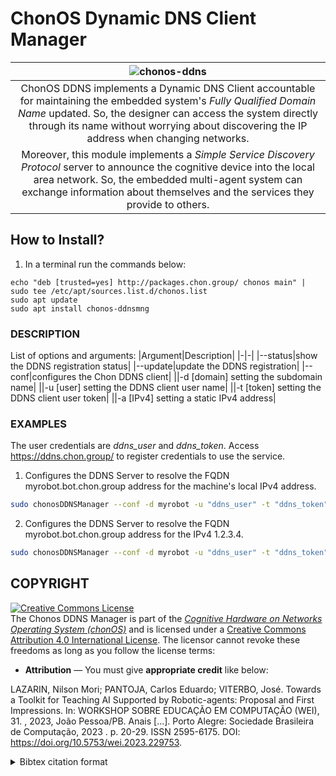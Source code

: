 # ChonOS Dynamic DNS Client Manager 

|![chonos-ddns](https://github.com/chon-group/dpkg-chonos-ddnsmng/assets/32855001/cf909ae3-7efa-47f1-8e32-d15a7a9d6808)|
|:--:|
|ChonOS DDNS implements a Dynamic DNS Client accountable for maintaining the embedded system's _Fully Qualified Domain Name_ updated. So, the designer can access the system directly through its name without worrying about discovering the IP address when changing networks.|
|Moreover, this module implements a _Simple Service Discovery Protocol_ server to announce the cognitive device into the local area network. So, the embedded multi-agent system can exchange information about themselves and the services they provide to others.|

## How to Install?
1) In a terminal run the commands below:

```console
echo "deb [trusted=yes] http://packages.chon.group/ chonos main" | sudo tee /etc/apt/sources.list.d/chonos.list
sudo apt update
sudo apt install chonos-ddnsmng
```

### DESCRIPTION

List of options and arguments:
|Argument|Description|
|-|-|
|--status|show the DDNS registration status|
|--update|update the DDNS registration|
|--conf|configures the Chon DDNS client|
||-d \[domain\] setting the subdomain name|
||-u \[user\] setting the DDNS client user name|
||-t \[token\] setting the DDNS client user token|
||-a \[IPv4\] setting a static IPv4 address|

### EXAMPLES

The user credentials are _ddns_user_ and _ddns_token_.
Access https://ddns.chon.group/ to register credentials to use the service.

1. Configures the DDNS Server to resolve the FQDN myrobot.bot.chon.group address for the machine\'s local IPv4 address.
```sh
sudo chonosDDNSManager --conf -d myrobot -u "ddns_user" -t "ddns_token"
```

2. Configures the DDNS Server to resolve the FQDN myrobot.bot.chon.group address for the IPv4 1.2.3.4.
```sh
sudo chonosDDNSManager --conf -d myrobot -u "ddns_user" -t "ddns_token" -a "1.2.3.4"
```


## COPYRIGHT
<a rel="license" href="http://creativecommons.org/licenses/by/4.0/"><img alt="Creative Commons License" style="border-width:0" src="https://i.creativecommons.org/l/by/4.0/88x31.png" /></a><br />The Chonos DDNS Manager is part of the [_Cognitive Hardware on Networks Operating
System (chonOS)_](http://os.chon.group/) and is licensed under a <a rel="license" href="http://creativecommons.org/licenses/by/4.0/">Creative Commons Attribution 4.0 International License</a>. The licensor cannot revoke these freedoms as long as you follow the license terms:

* __Attribution__ — You must give __appropriate credit__ like below:

LAZARIN, Nilson Mori; PANTOJA, Carlos Eduardo; VITERBO, José. Towards a Toolkit for Teaching AI Supported by Robotic-agents: Proposal and First Impressions. In: WORKSHOP SOBRE EDUCAÇÃO EM COMPUTAÇÃO (WEI), 31. , 2023, João Pessoa/PB. Anais [...]. Porto Alegre: Sociedade Brasileira de Computação, 2023 . p. 20-29. ISSN 2595-6175. DOI: https://doi.org/10.5753/wei.2023.229753.


<details>
<summary> Bibtex citation format</summary>

```
@inproceedings{chonOS,
 author = {Nilson Lazarin and Carlos Pantoja and José Viterbo},
 title = { Towards a Toolkit for Teaching AI Supported by Robotic-agents: Proposal and First Impressions},
 booktitle = {Anais do XXXI Workshop sobre Educação em Computação},
 location = {João Pessoa/PB},
 year = {2023},
 issn = {2595-6175},
 pages = {20--29},
 publisher = {SBC},
 address = {Porto Alegre, RS, Brasil},
 doi = {10.5753/wei.2023.229753},
 url = {https://sol.sbc.org.br/index.php/wei/article/view/24887}
}

```
</details>
